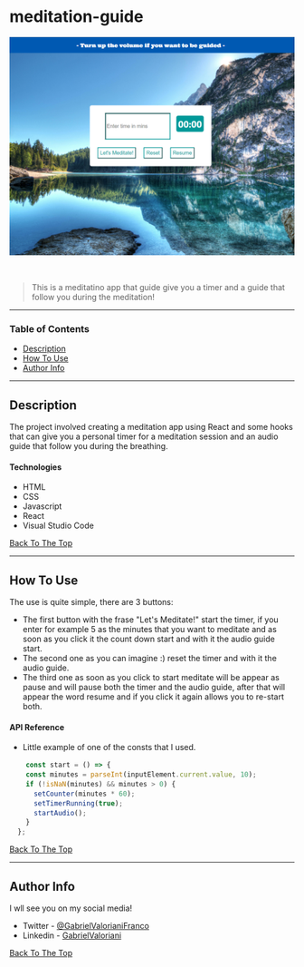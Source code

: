# meditation-guide


![Project Image](./src/components/images/Preview.PNG)

</br>


> This is a meditatino app that guide give you a timer and a guide that follow you during the meditation!
---

### Table of Contents

- [Description](#description)
- [How To Use](#how-to-use)
- [Author Info](#author-info)

---

## Description

The project involved creating a meditation app using React and some hooks that can give you a personal timer for a meditation session and an audio guide that follow you during the breathing. 

#### Technologies

- HTML  
- CSS
- Javascript
- React
- Visual Studio Code


[Back To The Top](#meditation-guide)

---

## How To Use

The use is quite simple, there are 3 buttons: 
- The first button with the frase "Let's Meditate!" start the timer, if you enter for example 5 as the minutes that you want to meditate and as soon as you click it the count down start and with it the audio guide start. 
- The second one as you can imagine :) reset the timer and with it the audio guide. 
- The third one as soon as you click to start meditate will be appear as pause and will pause both the timer and the audio guide, after that will appear the word resume and if you click it again allows you to re-start both.


#### API Reference
- Little example of one of the consts that I used.

```javascript
    const start = () => {
    const minutes = parseInt(inputElement.current.value, 10);
    if (!isNaN(minutes) && minutes > 0) {
      setCounter(minutes * 60);
      setTimerRunning(true);
      startAudio();
    }
  };
```
[Back To The Top](#meditation-guide)

---


## Author Info
I wll see you on my social media!

- Twitter - [@GabrielValorianiFranco](https://twitter.com/GabrielValoria)
- Linkedin - [GabrielValoriani](https://www.linkedin.com/in/gabriel-valoriani-franco-9971a3291/)

[Back To The Top](#meditation-guide)